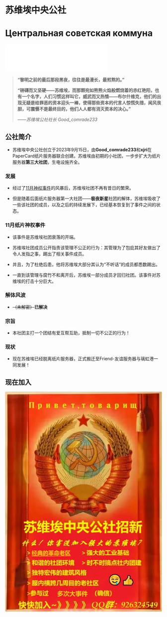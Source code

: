 # 苏维埃中央公社
# Центральная советская коммуна

<iframe frameborder="no" border="0" marginwidth="0" marginheight="0" width=330 height=86 src="//music.163.com/outchain/player?type=2&id=4438153&auto=1&height=66"></iframe>

> **“黎明之前的最后那段黑夜，往往是最漫长，最煎熬的。”**
> 
> **“磅礴而又坚硬——苏维埃，而那颗宛如熊熊火焰般燃烧着的赤红艳阳，也有一个名字，人们习惯这样叫它，威武而又热情——布尔什维克，他们的出现无疑是给罪恶的资本迎头一棒，使得那些资本的代言人惊慌失措，闻风丧胆，可震慑不是最终目的，他们人人都有消灭资本的决心。”**
>
> *——苏维埃公社社长 Good_comrade233*

## 公社简介

- 苏维埃中央公社创立于2023年9月15日，由**Good_comrade233**和**xjri**在PaperCard纸片服务器联合创建。苏维埃由初期的小社团，一步步扩大为纸片服务器**第三大社团**，生电设施齐全。

### 发展

- 经过了[11月神权事件](#11月纸片神权事件)的风暴后，苏维埃社团不再有昔日的繁荣。

- 但是随着后面纸片服务器第一大社团——**极夜新星**社团的解体，苏维埃吸收了一些该社团的成员，以及之后的持续发展下，已经基本恢复到了事件之间的状态。

### 11月纸片神权事件

- 该事件是苏维埃社团衰落的开端。

- 苏维埃社团成员公开指责该管理不公正的行为：其管理为了包庇其好友做出了令人发指之事，踢出了相关事件成员。

- 并且，为了杜绝后患，他将苏维埃大部分其认为“不听话”的成员都悉数踢出。

- 一直到该管理与腐竹不和离开后，苏维埃一部分成员才回归社团。该事件对苏维埃的打击十分巨大。

### 解体风波

- ~~（未解密）~~**已解决**

### 宗旨

- 本社团主打一个团结有爱互帮互助，抵制一切不公正的行为！

### 现状

- 现在苏维埃已经脱离纸片服务器，正式搬迁至Friend-友谊服务器与璃虹港一同发展！

## 现在加入

![苏维埃招新宣传图](./picture/SWA.webp)
